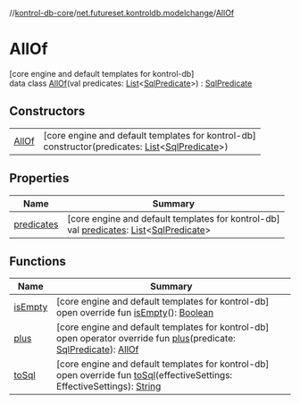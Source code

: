 //[kontrol-db-core](../../../index.md)/[net.futureset.kontroldb.modelchange](../index.md)/[AllOf](index.md)

# AllOf

[core engine and default templates for kontrol-db]\
data class [AllOf](index.md)(val predicates: [List](https://kotlinlang.org/api/latest/jvm/stdlib/kotlin.collections/-list/index.html)&lt;[SqlPredicate](../-sql-predicate/index.md)&gt;) : [SqlPredicate](../-sql-predicate/index.md)

## Constructors

| | |
|---|---|
| [AllOf](-all-of.md) | [core engine and default templates for kontrol-db]<br>constructor(predicates: [List](https://kotlinlang.org/api/latest/jvm/stdlib/kotlin.collections/-list/index.html)&lt;[SqlPredicate](../-sql-predicate/index.md)&gt;) |

## Properties

| Name | Summary |
|---|---|
| [predicates](predicates.md) | [core engine and default templates for kontrol-db]<br>val [predicates](predicates.md): [List](https://kotlinlang.org/api/latest/jvm/stdlib/kotlin.collections/-list/index.html)&lt;[SqlPredicate](../-sql-predicate/index.md)&gt; |

## Functions

| Name | Summary |
|---|---|
| [isEmpty](is-empty.md) | [core engine and default templates for kontrol-db]<br>open override fun [isEmpty](is-empty.md)(): [Boolean](https://kotlinlang.org/api/latest/jvm/stdlib/kotlin/-boolean/index.html) |
| [plus](plus.md) | [core engine and default templates for kontrol-db]<br>open operator override fun [plus](plus.md)(predicate: [SqlPredicate](../-sql-predicate/index.md)): [AllOf](index.md) |
| [toSql](to-sql.md) | [core engine and default templates for kontrol-db]<br>open override fun [toSql](to-sql.md)(effectiveSettings: EffectiveSettings): [String](https://kotlinlang.org/api/latest/jvm/stdlib/kotlin/-string/index.html) |
